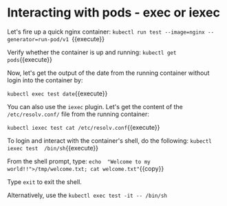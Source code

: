 # Interacting with pods - exec or iexec


Let's fire up a quick nginx container:
`kubectl run test --image=nginx --generator=run-pod/v1 `{{execute}}

Verify whether the  container is up and running:
`kubectl get pods`{{execute}}

Now, let's get the output of the date from the running container without login into the container by:

`kubectl exec test date`{{execute}}
 
 You can also use the `iexec` plugin. Let's get the content of the `/etc/resolv.conf/` file from the running container:

 `kubectl iexec test cat /etc/resolv.conf`{{execute}}

To login and interact with the container's shell, do the following:
`kubectl iexec test  /bin/sh`{{execute}}  



From the shell prompt, type:
`echo  "Welcome to my world!!">/tmp/welcome.txt; cat welcome.txt"`{{copy}}

Type `exit` to exit the shell.


Alternatively,  use the `kubectl exec test -it -- /bin/sh`


